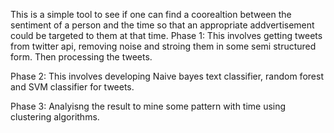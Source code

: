 This is a simple tool to see if one can find a coorealtion between the sentiment of a person and the time so that an appropriate addvertisement could be targeted to them at that time.
Phase 1:
This involves getting tweets from twitter api, removing noise and stroing them in some semi structured form. Then processing the tweets.

Phase 2:
This involves developing Naive bayes text classifier, random forest and SVM classifier for tweets.

Phase 3:
Analyisng the result to mine some pattern with time using clustering algorithms. 
